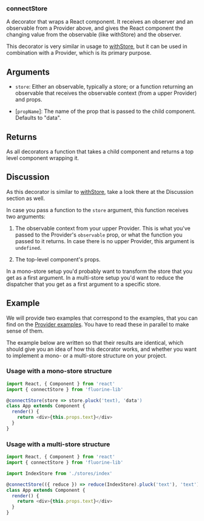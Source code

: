 ### connectStore

A decorator that wraps a React component. It receives an observer and an
observable from a Provider above, and gives the React component
the changing value from the observable (like withStore) and the
observer.

This decorator is very similar in usage to [withStore](withStore.md), but it can be
used in combination with a Provider, which is its primary purpose.

## Arguments

- `store`: Either an observable, typically a store; or a function returning an observable
  that receives the observable context (from a upper Provider) and props.

- [`propName`]: The name of the prop that is passed to the child component.
  Defaults to "data".

## Returns

As all decorators a function that takes a child component and returns a
top level component wrapping it.

## Discussion

As this decorator is similar to [withStore](withStore.md#discussion), take a look there
at the Discussion section as well.

In case you pass a function to the `store` argument, this function receives two arguments:

1. The observable context from your upper Provider. This is what you've passed to the
  Provider's `observable` prop, or what the function you passed to it returns. In case there
  is no upper Provider, this argument is `undefined`.

2. The top-level component's props.

In a mono-store setup you'd probably want to transform the store that you get as a first
argument. In a multi-store setup you'd want to reduce the dispatcher that you get as a first
argument to a specific store.

## Example

We will provide two examples that correspond to the examples, that you can find on the
[Provider examples](Provider.md#example). You have to read these in parallel to make sense of
them.

The example below are written so that their results are identical, which should give you
an idea of how this decorator works, and whether you want to implement a mono- or a multi-store
structure on your project.

### Usage with a mono-store structure

```js
import React, { Component } from 'react'
import { connectStore } from 'fluorine-lib'

@connectStore(store => store.pluck('text), 'data')
class App extends Component {
  render() {
    return <div>{this.props.text}</div>
  }
}
```

### Usage with a multi-store structure

```js
import React, { Component } from 'react'
import { connectStore } from 'fluorine-lib'

import IndexStore from './stores/index'

@connectStore(({ reduce }) => reduce(IndexStore).pluck('text'), 'text')
class App extends Component {
  render() {
    return <div>{this.props.text}</div>
  }
}
```

